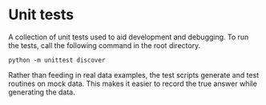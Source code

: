 # Unit tests
A collection of unit tests used to aid development and debugging. To run the tests, call the following command in the root directory.
```
python -m unittest discover
```

Rather than feeding in real data examples, the test scripts generate and test routines on mock data. This makes it easier to record the true answer while generating the data.